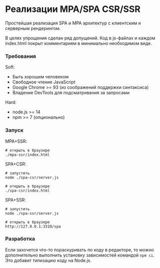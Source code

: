 # Реализации MPA/SPA CSR/SSR

Простейшая реализация SPA и MPA архитектур с клиентским и серверным рендерингом.

В целях упрощения сделан ряд допущений. Код в js-файлах и каждом index.html покрыт комментариям в минимально необходимом виде.

### Требования

Soft:
* Быть хорошим человеком
* Свободное чтение JavaScript
* Google Chrome >= 93 (из соображений поддержки синтаксиса)
* Владение DevTools для подсматривания за запросами

Hard:
* node.js >= 14
* npm >= 7 (опционально)

### Запуск

MPA+SSR:
```shell
# открыть в браузере
./mpa-ssr/index.html
```

SPA+CSR:
```shell
# запустить
node ./spa-csr/server.js

# открыть в браузере
./spa-csr/index.html
```

SPA+SSR:
```shell
# запустить
node ./spa-ssr/server.js

# открыть в браузере
http://127.0.0.1:3310/spa
```

### Разработка

Если захочется что-то пораскуривать по коду в редакторе, то можно дополнительно выполнить установку зависимостей командой `npm ci`. Это добавит типизацию коду на Node.js. 

